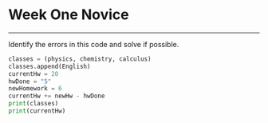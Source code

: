 # Week One Novice
-----------------
Identify the errors in this code and solve if possible.
```python
classes = (physics, chemistry, calculus)
classes.append(English)
currentHw = 20
hwDone = "5"
newHomework = 6
currentHw += newHw - hwDone
print(classes)
print(currentHw)
```
